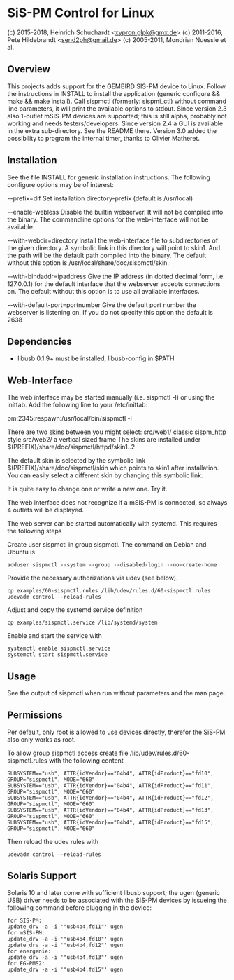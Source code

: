 SiS-PM Control for Linux
========================
(c) 2015-2018, Heinrich Schuchardt &lt;xypron.glpk@gmx.de&gt;
(c) 2011-2016, Pete Hildebrandt &lt;send2ph@gmail.de&gt;
(c) 2005-2011, Mondrian Nuessle et al.

Overview
--------
This projects adds support for the GEMBIRD SIS-PM device to Linux.
Follow the instructions in INSTALL to install the application
(generic configure && make && make install).
Call sispmctl (formerly: sispmi\_ctl) without command line parameters,
it will print the available options to stdout.
Since version 2.3 also 1-outlet mSIS-PM devices are supported; this is still
alpha, probably not working and needs testers/developers.
Since version 2.4 a GUI is available in the extra sub-directory. See the
README there.
Version 3.0 added the possibility to program the internal timer, thanks to
Olivier Matheret.


Installation
------------

See the file INSTALL for generic installation instructions.
The following configure options may be of interest:

--prefix=dif
        Set installation directory-prefix (default is /usr/local)

--enable-webless
        Disable the builtin webserver. It will not be compiled into
        the binary. The commandline options for the web-interface will
        not be available.

--with-webdir=directory
        Install the web-interface file to subdirectories of the
        given directory. A symbolic link in this directory will point
        to skin1. And the path will be the default path compiled into
        the binary.
        The default without this option is /usr/local/share/doc/sispmctl/skin.

--with-bindaddr=ipaddress
        Give the IP address (in dotted decimal form, i.e. 127.0.0.1) for
        the default interface that the webserver accepts connections on.
        The default without this option is to use all available interfaces.

--with-default-port=portnumber
        Give the default port number the webserver is listening on.
        If you do not specify this option the default is 2638

Dependencies
------------
- libusb 0.1.9+ must be installed, libusb-config in $PATH


Web-Interface
------------
The web interface may be started manually (i.e. sispmctl -l)
or using the inittab. Add the following line to your /etc/inittab:

pm:2345:respawn:/usr/local/bin/sispmctl -l

There are two skins between you might select:
	src/web1/	classic sispm_http style
	src/web2/	a vertical sized frame
The skins are installed under
$(PREFIX)/share/doc/sispmctl/httpd/skin1..2

The default skin is selected by the symbolic link
$(PREFIX)/share/doc/sispmctl/skin which points to skin1 after
installation. You can easily select a different skin by
changing this symbolic link.

It is quite easy to change one or write a new one. Try it.

The web interface does not recognize if a mSIS-PM is connected, so always 4
outlets will be displayed.

The web server can be started automatically with systemd. This requires the
following steps

Create user sispmctl in group sispmctl. The command on Debian and Ubuntu is

    adduser sispmctl --system --group --disabled-login --no-create-home

Provide the necessary authorizations via udev (see below).

    cp examples/60-sispmctl.rules /lib/udev/rules.d/60-sispmctl.rules
    udevadm control --reload-rules

Adjust and copy the systemd service definition

    cp examples/sispmctl.service /lib/systemd/system

Enable and start the service with

    systemctl enable sispmctl.service
    systemctl start sispmctl.service

Usage
-----
See the output of sispmctl when run without parameters and the man page.

Permissions
-----------

Per default, only root is allowed to use devices directly, therefor the SiS-PM
also only works as root.

To allow group sispmctl access create file /lib/udev/rules.d/60-sispmctl.rules
with the following content

    SUBSYSTEM=="usb", ATTR{idVendor}=="04b4", ATTR{idProduct}=="fd10", GROUP="sispmctl", MODE="660"
    SUBSYSTEM=="usb", ATTR{idVendor}=="04b4", ATTR{idProduct}=="fd11", GROUP="sispmctl", MODE="660"
    SUBSYSTEM=="usb", ATTR{idVendor}=="04b4", ATTR{idProduct}=="fd12", GROUP="sispmctl", MODE="660"
    SUBSYSTEM=="usb", ATTR{idVendor}=="04b4", ATTR{idProduct}=="fd13", GROUP="sispmctl", MODE="660"
    SUBSYSTEM=="usb", ATTR{idVendor}=="04b4", ATTR{idProduct}=="fd15", GROUP="sispmctl", MODE="660"

Then reload the udev rules with

    udevadm control --reload-rules

Solaris Support
---------------
Solaris 10 and later come with sufficient libusb support; the ugen (generic USB)
driver needs to be associated with the SIS-PM devices by issueing the following
command before plugging in the device:

    for SIS-PM:
	update_drv -a -i '"usb4b4,fd11"' ugen
    for mSIS-PM:
	update_drv -a -i '"usb4b4,fd10"' ugen
	update_drv -a -i '"usb4b4,fd12"' ugen
    for energenie:
	update_drv -a -i '"usb4b4,fd13"' ugen
    for EG-PMS2:
	update_drv -a -i '"usb4b4,fd15"' ugen
